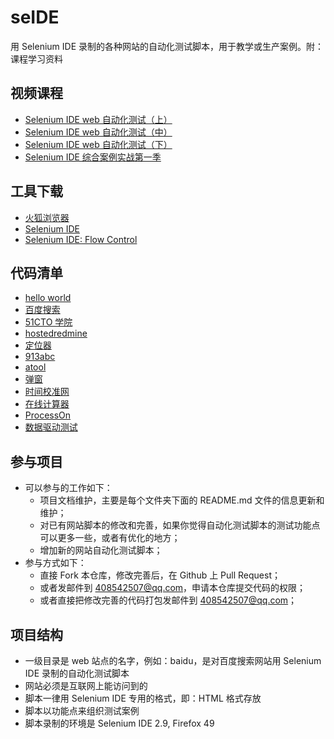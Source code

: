 # seIDE

用 Selenium IDE 录制的各种网站的自动化测试脚本，用于教学或生产案例。附：课程学习资料

## 视频课程
- [Selenium IDE web 自动化测试（上）]  
- [Selenium IDE web 自动化测试（中）]  
- [Selenium IDE web 自动化测试（下）]  
- [Selenium IDE 综合案例实战第一季]  

## 工具下载
- [火狐浏览器]  
- [Selenium IDE]  
- [Selenium IDE: Flow Control]  

## 代码清单
- [hello world]
- [百度搜索]
- [51CTO 学院]
- [hostedredmine]
- [定位器]
- [913abc]
- [atool]
- [弹窗]
- [时间校准网]
- [在线计算器]
- [ProcessOn]
- [数据驱动测试]

## 参与项目
- 可以参与的工作如下：
  - 项目文档维护，主要是每个文件夹下面的 README.md 文件的信息更新和维护；
  - 对已有网站脚本的修改和完善，如果你觉得自动化测试脚本的测试功能点可以更多一些，或者有优化的地方；
  - 增加新的网站自动化测试脚本；
- 参与方式如下：
  - 直接 Fork 本仓库，修改完善后，在 Github 上 Pull Request；
  - 或者发邮件到 408542507@qq.com，申请本仓库提交代码的权限；
  - 或者直接把修改完善的代码打包发邮件到 408542507@qq.com；

## 项目结构
- 一级目录是 web 站点的名字，例如：baidu，是对百度搜索网站用 Selenium IDE 录制的自动化测试脚本
- 网站必须是互联网上能访问到的
- 脚本一律用 Selenium IDE 专用的格式，即：HTML 格式存放
- 脚本以功能点来组织测试案例
- 脚本录制的环境是 Selenium IDE 2.9, Firefox 49

<!--以下是外部链接-->
[Selenium IDE web 自动化测试（上）]:https://ke.qq.com/course/232231
[Selenium IDE web 自动化测试（中）]:https://ke.qq.com/course/232657
[Selenium IDE web 自动化测试（下）]:https://ke.qq.com/course/232711
[Selenium IDE 综合案例实战第一季]:https://ke.qq.com/course/233031

[火狐浏览器]:http://ftp.mozilla.org/pub/firefox/releases/
[Selenium IDE]:https://addons.mozilla.org/zh-CN/firefox/addon/selenium-ide/
[Selenium IDE: Flow Control]:https://addons.mozilla.org/zh-CN/firefox/addon/flow-control/

[hello world]:https://github.com/wangding/selenium-ide-demo/tree/master/hello
[百度搜索]:https://github.com/wangding/selenium-ide-demo/tree/master/baidu
[51CTO 学院]:https://github.com/wangding/selenium-ide-demo/tree/master/edu51cto
[hostedredmine]:https://github.com/wangding/selenium-ide-demo/tree/master/hostedredmine
[定位器]:https://github.com/wangding/selenium-ide-demo/tree/master/locator
[913abc]:https://github.com/wangding/selenium-ide-demo/tree/master/913abc
[atool]:https://github.com/wangding/selenium-ide-demo/tree/master/ATOOL
[弹窗]:https://github.com/wangding/selenium-ide-demo/tree/master/alert
[时间校准网]:https://github.com/wangding/selenium-ide-demo/tree/master/time
[在线计算器]:https://github.com/wangding/selenium-ide-demo/tree/master/zxjsq
[ProcessOn]:https://github.com/wangding/selenium-ide-demo/tree/master/ProcessOn
[数据驱动测试]:https://github.com/wangding/selenium-ide-demo/tree/master/DDT